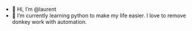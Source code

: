 - 👋 Hi, I’m @laurent
- 🌱 I’m currently learning python to make my life easier. I love to remove donkey work with automation.

<!---
lariga06/lariga06 is a ✨ special ✨ repository because its `README.md` (this file) appears on your GitHub profile.
You can click the Preview link to take a look at your changes.
--->
